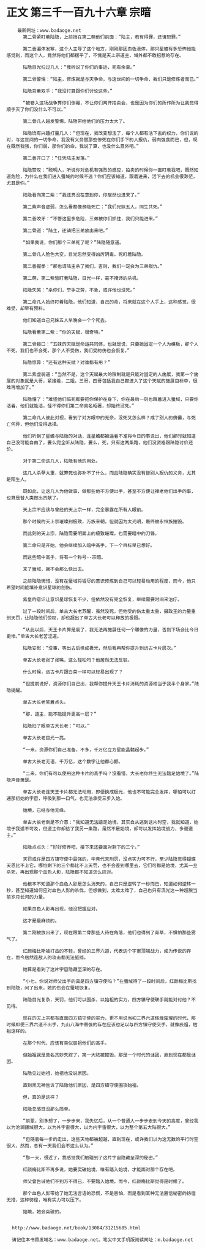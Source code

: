 # 正文 第三千一百九十六章 宗暗
        最新网址：www.badaoge.net
          第二骨紧盯着陆隐，上前挡在第二萌他们前面：“陆主，若有得罪，还请恕罪。”
      
          第二善遍体发寒，这个人主导了这个地方，刚刚那团血色液体，那只星蟾有多恐怖他能感觉到，而这个人，竟然将他们都摆平了，不愧是天上宗道主，域外都不敢招惹的存在。
      
          陆隐目光扫过几人：“我听说了你们的事迹，死有余辜。”
      
          第二骨警惕：“陆主，修炼就是与天争命，与这世间的一切争命，我们只是修炼者而已。”
      
          陆隐背着双手：“我没打算跟你们讨论这些。”
      
          “被卷入这场战争算你们倒霉，不让你们离开拍卖会，也是因为你们的所作所为让我觉得顺手灭了你们没什么不可以。”
      
          第二骨几人越发警惕，陆隐带给他们的压力太大了。
      
          陆隐饶有兴趣打量几人：“但现在，我改变想法了，每个人都有活下去的权力，你们说的对，与这世间的一切争命，我没有义务替那些惨死在你们手下的人报仇，弱肉强食而已，但，现在既然我强，你们弱，那你们的命，我说了算，也没什么意外吧。”
      
          第二善开口了：“任凭陆主发落。”
      
          陆隐赞叹：“聪明人，听说你对危机有强烈的感应，拍卖的时候你一直盯着我吧，既然知道危险，为什么在我们进入蜃域的时候不逃？你们应该知道，跟着进来，活下去的机会很渺茫，尤其是你。”
      
          陆隐看向第二紫：“我还真没在意到你，你居然也进来了。”
      
          第二紫声音虚弱，怎么看都像濒临死亡：“我们兄妹五人，同生共死。”
      
          第二善咬牙：“不管这里多危险，三弟被你们抓住，我们只能进来。”
      
          第二骨道：“陆主，还请把三弟放出来吧。”
      
          “如果我说，你们那个三弟死了呢？”陆隐随意道。
      
          第二骨几人脸色大变，目光忽然变得凶厉阴毒，死盯着陆隐。
      
          第二善握拳：“那也请陆主杀了我们，否则，我们一定会为三弟报仇。”
      
          第二萌，第二紫皆盯着陆隐，目光一样，毫不掩饰的杀机。
      
          陆隐失笑：“杀你们，举手之劳，不急，或许他也没死。”
      
          第二命几人始终盯着陆隐，他们知道，自己的命，将来就在这个人手上，这种感觉，很难受，却早有预料。
      
          他们知道自己兄妹五人早晚会一个个死去。
      
          陆隐看着第二紫：“你的天赋，很奇特。”
      
          第二骨接口：“五妹的天赋是命运共同体，也就是说，只要她固定一个人为模板，那个人不死，我们也不会死，那个人不受伤，我们受的伤也会恢复。”
      
          陆隐惊异：“还有这种天赋？对谁都有用？”
      
          第二紫虚弱道：“当然不是，这个天赋最大的限制就是只能对固定的人施展，我第一个施展的对象就是大哥，紧接着，二姐，三哥，四哥包括我自己都进入了这个天赋的施展目标中，很难再增加了。”
      
          陆隐懂了：“难怪他们临死都要把你保护在身下，你在最后一刻也跟着进入蜃域，只要你活着，他们就能活，怪不得你们第二命臭名昭著，却始终没死。”
      
          第二命几人彼此对视，看到了对方眼中的无奈，没死又怎么样？成了别人的傀儡，与死亡何异，但他们没得选择。
      
          他们听到了星蟾与陆隐的对话，连星蟾都被逼着不准将今日的事说出，他们那时就知道自己没可能自由了，要么完全听从陆隐，要么，死，只有这两条路，他们没资格跟陆隐讨价还价。
      
          对于第二命这几人，陆隐有他的用处。
      
          这几人杀孽太重，就算死也弥补不了什么，而且陆隐确实没有替别人报仇的义务，尤其是陌生人。
      
          既如此，让这几人为他做事，做那些他不方便出手，甚至不方便让禅老他们出手的事，也算是替人类做出贡献了。
      
          天上宗不应该与曾经的天上宗一样，完全暴露在所有人眼前。
      
          那个时候的天上宗璀璨到极致，万族来朝，但就因为太光明，最终被永恒族摧毁。
      
          而此刻的天上宗，陆隐需要明面上的极致璀璨，也需要暗中的刀锋。
      
          第二命只是开始，他会继续加入暗中高手，下一个目标早已想好。
      
          而这些暗中高手，将有一个称号--宗暗。
      
          来了蜃域，就不会那么快出去。
      
          之前陆隐惋惜，没有在蜃域将墟尽的意识修炼到自己可以轻易动用的程度，而今，他只希望时间能填补意识星球的创伤。
      
          紫皇的意识让意识星球恢复不少，但依然没有完全恢复，继续需要时间来治疗。
      
          过了一段时间后，单古大长老苏醒，虽然没死，但他受的伤太重太重，摄政王的力量重创天罚，让陆隐他们惊叹，却也超出了单古大长老可以释放的极限。
      
          “从此以后，天王卡片算是废了，我无法再施展任何一个雕像的力量，否则下场会比今日更惨。”单古大长老苦涩道。
      
          陆隐安慰：“没事，等出去后换成极光，然后我再帮你提升到远古卡片层次。”
      
          单古大长老张了张嘴，这么轻松吗？他居然无法反驳。
      
          什么时候，远古卡片跟白菜一样可以轻易出现了？
      
          “但提前说好，资源你们自己出，我帮你提升天王卡片消耗的资源相当于我半个身家。”陆隐提醒。
      
          单古大长老笑着点头。
      
          “那，道主，能不能提升更高一层？”
      
          陆隐扫了眼单古大长老：“可以。”
      
          单古大长老目光一亮。
      
          “一来，资源你们自己准备，不多，千万亿立方星能晶髓起步。”
      
          单古大长老无语，千万亿，这个数字让他都心颤。
      
          “二来，你们有可以使用这种卡片的高手吗？没看错，大长老你终生无法踏足始境了。”陆隐声音萧瑟。
      
          单古大长老连天王卡片都无法动用，即便换成极光，他也不可能完全发挥，哪怕可以打通那初始的宇宙，呼吸到那一口气，也无法承受三步入始。
      
          始境，已经与他无缘。
      
          单古大长老倒是不介意：“我知道无法踏足始境，其实自从逃到这片时空，我就知道，始境于我遥不可及，但道主你却给了我另一条路，虽然不是始境，却可以发挥始境战力，多谢道主。”
      
          陆隐点点头：“好好修养吧，接下来还要面对剩下的三个。”
      
          天罚或许是四方镇守使中最强的，毕竟代天刑罚，没点实力可不行，至少陆隐觉得蝴蝶天恩比不上它，哪怕剩下的三个都比不上天罚，也不会差到哪里去，它们可都是始境，尤其一旦杀死，再出现那个血色人影，陆隐都不知道怎么应对。
      
          他根本不知道那个血色人影是怎么消失的，自己只是逆转了一秒而已，知道如何逆转一秒，甚至知道如何应对血色人影的杀伐，但想做到，太难太难了，自己也只有流光这一种超脱当前岁月长河的力量。
      
          如果血色人影再出现，他没把握应对。
      
          这才是最麻烦的。
      
          第二刚被放出来了，现在跟第二骨那些人待在角落，他们也得到了青草，不惧怕那些雾气了。
      
          红颜梅比斯被打击的不轻，曾经的三界六道，代表这个宇宙顶端战力，成为传说的存在，而今居然连敌人的攻击都无法抵挡。
      
          她算是看到了这片宇宙隐藏至深的存在。
      
          “小七，你说对师父出手的真是四方镇守使吗？”在蜃域待了一段时间后，红颜梅比斯找到陆隐，问了出来，她的伤会在蜃域恢复。
      
          陆隐目光复杂，天罚，他们可以围杀，以始祖的实力，四方镇守使联手就能对付他？不见得。
      
          现在的天上宗都有直面四方镇守使的实力，更不用说当初三界六道辉煌璀璨的时代，那时候即便三界六道不出手，九山八海中最强的存在应该也足以与四方镇守使交手，就像辰祖，枯祖这样的。
      
          在那个时代，应该有类似辰祖他们的高手。
      
          但始祖就是莫名其妙失踪了，第一大陆被摧毁，那是一个时代的谜团，直到现在都是谜团。
      
          陆隐见过始祖，始祖也没说原因。
      
          直到黑无神告诉了陆隐他们原因，是四方镇守使围攻始祖。
      
          但，真的是这样？
      
          陆隐总感觉没那么简单。
      
          “前辈，别多想了，一步步来，我失忆后，从一个普通人一步步走到今天的高度，曾经我以为沧澜疆域很大，以为外宇宙很大，以为内宇宙很大，以为整个第五大陆很大。”
      
          “但随着每一步的走出，这些天地都被超越，直到现在，或许我们以为这无数的平行时空很大，然而，总有一天我们会不这么认为。”
      
          “那一天，很近了，我感觉我们触碰到了这片宇宙隐藏至深的秘密。”
      
          红颜梅比斯不再多说，她要突破始境，唯有踏入始境，才能面对那个存在吧。
      
          师父曾告诫他们不到万不得已，不要踏入始境，而今，红颜梅比斯觉得是时候了。
      
          那个血色人影带给了她无法言语的恐慌，不是害怕，而是看到某种无法置信秘密的彷徨无措，这种彷徨，唯有实力可以压下。
      
          始境，她会突破的。
      
      
      http://www.badaoge.net/book/13084/31215685.html
      
      请记住本书首发域名：www.badaoge.net。笔尖中文手机版阅读网址：m.badaoge.net